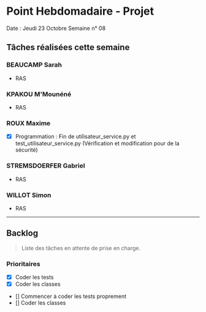 # Point Hebdomadaire - Projet

Date : Jeudi 23 Octobre
Semaine n° 08

## Tâches réalisées cette semaine

### BEAUCAMP Sarah

- RAS
  
### KPAKOU M'Mounéné

- RAS

### ROUX Maxime

- [x] Programmation : Fin de utilisateur_service.py et test_utilisateur_service.py (Vérification et modification pour de la sécurité)

### STREMSDOERFER Gabriel

- RAS

### WILLOT Simon

- RAS

---

## Backlog

> Liste des tâches en attente de prise en charge.

### Prioritaires

- [x] Coder les tests
- [x] Coder les classes

- [] Commencer à coder les tests proprement
- [] Coder les classes



